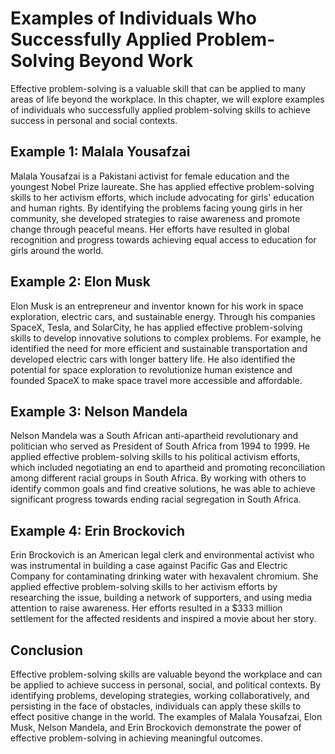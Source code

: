 Examples of Individuals Who Successfully Applied Problem-Solving Beyond Work
=======================================================================================================================================

Effective problem-solving is a valuable skill that can be applied to many areas of life beyond the workplace. In this chapter, we will explore examples of individuals who successfully applied problem-solving skills to achieve success in personal and social contexts.

Example 1: Malala Yousafzai
---------------------------

Malala Yousafzai is a Pakistani activist for female education and the youngest Nobel Prize laureate. She has applied effective problem-solving skills to her activism efforts, which include advocating for girls' education and human rights. By identifying the problems facing young girls in her community, she developed strategies to raise awareness and promote change through peaceful means. Her efforts have resulted in global recognition and progress towards achieving equal access to education for girls around the world.

Example 2: Elon Musk
--------------------

Elon Musk is an entrepreneur and inventor known for his work in space exploration, electric cars, and sustainable energy. Through his companies SpaceX, Tesla, and SolarCity, he has applied effective problem-solving skills to develop innovative solutions to complex problems. For example, he identified the need for more efficient and sustainable transportation and developed electric cars with longer battery life. He also identified the potential for space exploration to revolutionize human existence and founded SpaceX to make space travel more accessible and affordable.

Example 3: Nelson Mandela
-------------------------

Nelson Mandela was a South African anti-apartheid revolutionary and politician who served as President of South Africa from 1994 to 1999. He applied effective problem-solving skills to his political activism efforts, which included negotiating an end to apartheid and promoting reconciliation among different racial groups in South Africa. By working with others to identify common goals and find creative solutions, he was able to achieve significant progress towards ending racial segregation in South Africa.

Example 4: Erin Brockovich
--------------------------

Erin Brockovich is an American legal clerk and environmental activist who was instrumental in building a case against Pacific Gas and Electric Company for contaminating drinking water with hexavalent chromium. She applied effective problem-solving skills to her activism efforts by researching the issue, building a network of supporters, and using media attention to raise awareness. Her efforts resulted in a $333 million settlement for the affected residents and inspired a movie about her story.

Conclusion
----------

Effective problem-solving skills are valuable beyond the workplace and can be applied to achieve success in personal, social, and political contexts. By identifying problems, developing strategies, working collaboratively, and persisting in the face of obstacles, individuals can apply these skills to effect positive change in the world. The examples of Malala Yousafzai, Elon Musk, Nelson Mandela, and Erin Brockovich demonstrate the power of effective problem-solving in achieving meaningful outcomes.


